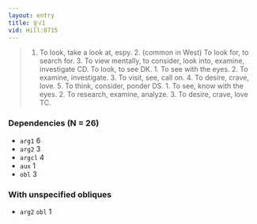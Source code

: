 ```yaml
---
layout: entry
title: ལྟ་√1
vid: Hill:0715
---
```

> 1. To look, take a look at, espy. 2. (common in West) To look for, to search for. 3. To view mentally, to consider, look into, examine, investigate CD. To look, to see DK. 1. To see with the eyes. 2. To examine, investigate. 3. To visit, see, call on. 4. To desire, crave, love. 5. To think, consider, ponder DS. 1. To see, know with the eyes. 2. To research, examine, analyze. 3. To desire, crave, love TC.
### Dependencies (N = 26)
* `arg1` 6
* `arg2` 3
* `argcl` 4
* `aux` 1
* `obl` 3


### With unspecified obliques
* `arg2` `obl` 1
